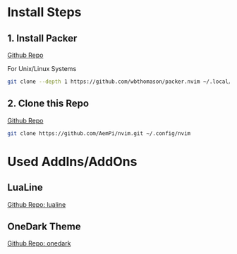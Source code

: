 # Install Steps
## 1. Install Packer
[Github Repo](https://github.com/wbthomason/packer.nvim)

For Unix/Linux Systems
```Bash
git clone --depth 1 https://github.com/wbthomason/packer.nvim ~/.local/share/nvim/site/pack/packer/start/packer.nvim
```
## 2. Clone this Repo
[Github Repo](https://github.com/AemPi/nvim.git)

```Bash
git clone https://github.com/AemPi/nvim.git ~/.config/nvim
```

# Used AddIns/AddOns
## LuaLine
[Github Repo: lualine](https://github.com/nvim-lualine/lualine.nvim)
## OneDark Theme
[Github Repo: onedark](https://github.com/navarasu/onedark.nvim)
